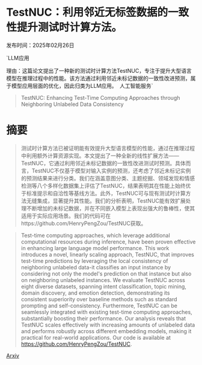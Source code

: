 # TestNUC：利用邻近无标签数据的一致性提升测试时计算方法。

发布时间：2025年02月26日

`LLM应用

理由：这篇论文提出了一种新的测试时计算方法TestNUC，专注于提升大型语言模型在推理过程中的性能。该方法通过利用邻近未标记数据的一致性改进预测，属于模型应用层面的优化，因此归类为LLM应用。` `人工智能服务`

> TestNUC: Enhancing Test-Time Computing Approaches through Neighboring Unlabeled Data Consistency

# 摘要

> 测试时计算方法已被证明能有效提升大型语言模型的性能，通过在推理过程中利用额外计算资源实现。本文提出了一种全新的线性扩展方法——TestNUC，它通过利用邻近未标记数据的一致性改进测试时预测。具体而言，TestNUC不仅基于模型对输入实例的预测，还考虑了邻近未标记实例的预测结果来进行分类。我们在涵盖意图分类、主题挖掘、领域发现和情感检测等八个多样化数据集上评估了TestNUC，结果表明其在性能上始终优于标准提示和自洽性等基线方法。此外，TestNUC可与现有测试时计算方法无缝集成，显著提升其性能。我们的分析表明，TestNUC能有效扩展处理不断增加的未标记数据，并在不同嵌入模型上表现出强大的鲁棒性，使其适用于实际应用场景。我们的代码可在https://github.com/HenryPengZou/TestNUC获取。

> Test-time computing approaches, which leverage additional computational resources during inference, have been proven effective in enhancing large language model performance. This work introduces a novel, linearly scaling approach, TestNUC, that improves test-time predictions by leveraging the local consistency of neighboring unlabeled data-it classifies an input instance by considering not only the model's prediction on that instance but also on neighboring unlabeled instances. We evaluate TestNUC across eight diverse datasets, spanning intent classification, topic mining, domain discovery, and emotion detection, demonstrating its consistent superiority over baseline methods such as standard prompting and self-consistency. Furthermore, TestNUC can be seamlessly integrated with existing test-time computing approaches, substantially boosting their performance. Our analysis reveals that TestNUC scales effectively with increasing amounts of unlabeled data and performs robustly across different embedding models, making it practical for real-world applications. Our code is available at https://github.com/HenryPengZou/TestNUC.

[Arxiv](https://arxiv.org/abs/2502.19163)